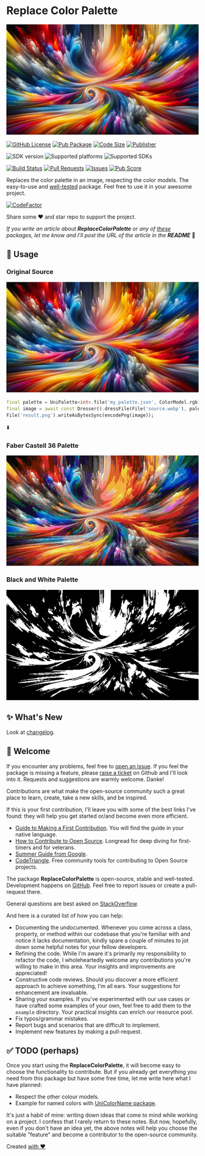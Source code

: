 # Replace Color Palette

![Cover - Replace Color Palette](https://raw.githubusercontent.com/signmotion/replace_palette/master/images/cover.webp)

[![GitHub License](https://img.shields.io/badge/license-MIT-blue.svg)](https://opensource.org/licenses/MIT)
[![Pub Package](https://img.shields.io/pub/v/replace_palette.svg?logo=dart&logoColor=00b9fc&color=blue)](https://pub.dartlang.org/packages/replace_palette)
[![Code Size](https://img.shields.io/github/languages/code-size/signmotion/replace_palette?logo=github&logoColor=white)](https://github.com/signmotion/replace_palette)
[![Publisher](https://img.shields.io/pub/publisher/replace_palette)](https://pub.dev/publishers/syrokomskyi.com)

![SDK version](https://badgen.net/pub/sdk-version/replace_palette)
![Supported platforms](https://badgen.net/pub/flutter-platform/replace_palette)
![Supported SDKs](https://badgen.net/pub/dart-platform/replace_palette)

[![Build Status](https://img.shields.io/github/actions/workflow/status/signmotion/replace_palette/dart-ci.yml?logo=github-actions&logoColor=white)](https://github.com/signmotion/replace_palette/actions)
[![Pull Requests](https://img.shields.io/github/issues-pr/signmotion/replace_palette?logo=github&logoColor=white)](https://github.com/signmotion/replace_palette/pulls)
[![Issues](https://img.shields.io/github/issues/signmotion/replace_palette?logo=github&logoColor=white)](https://github.com/signmotion/replace_palette/issues)
[![Pub Score](https://img.shields.io/pub/points/replace_palette?logo=dart&logoColor=00b9fc)](https://pub.dev/packages/replace_palette/score)

Replaces the color palette in an image, respecting the color models.
The easy-to-use and [well-tested](https://github.com/signmotion/replace_palette/tree/master/test) package.
Feel free to use it in your awesome project.

[![CodeFactor](https://codefactor.io/repository/github/signmotion/replace_palette/badge)](https://codefactor.io/repository/github/signmotion/replace_palette)

Share some ❤️ and star repo to support the project.

_If you write an article about **ReplaceColorPalette** or any of [these](https://pub.dev/packages?q=publisher%3Asyrokomskyi.com&sort=updated) packages, let me know and I'll post the URL of the article in the **README**_ 🤝

## 🚀 Usage

### Original Source

![Source image](https://raw.githubusercontent.com/signmotion/replace_palette/master/images/colorful_swirl.webp)

```dart
final palette = UniPalette<int>.file('my_palette.json', ColorModel.rgb);
final image = await const Dresser().dressFile(File('source.webp'), palette);
File('result.png').writeAsBytesSync(encodePng(image));
```

⬇️

### Faber Castell 36 Palette

![Faber Castell 36 Palette - Result image](https://raw.githubusercontent.com/signmotion/replace_palette/master/images/colorful_swirl_faber_castell_36.png)

### Black and White Palette

![Black and White Palette - Result image](https://raw.githubusercontent.com/signmotion/replace_palette/master/images/colorful_swirl_black_white.png)

## ✨ What's New

Look at [changelog](https://pub.dev/packages/replace_palette/changelog).

## 👋 Welcome

If you encounter any problems, feel free to [open an issue](https://github.com/signmotion/replace_palette/issues). If you feel the package is missing a feature, please [raise a ticket](https://github.com/signmotion/replace_palette/issues) on Github and I'll look into it. Requests and suggestions are warmly welcome. Danke!

Contributions are what make the open-source community such a great place to learn, create, take a new skills, and be inspired.

If this is your first contribution, I'll leave you with some of the best links I've found: they will help you get started or/and become even more efficient.

- [Guide to Making a First Contribution](https://github.com/firstcontributions/first-contributions). You will find the guide in your native language.
- [How to Contribute to Open Source](https://opensource.guide/how-to-contribute). Longread for deep diving for first-timers and for veterans.
- [Summer Guide from Google](https://youtu.be/qGTQ7dEZXZc).
- [CodeTriangle](https://codetriage.com). Free community tools for contributing to Open Source projects.

The package **ReplaceColorPalette** is open-source, stable and well-tested. Development happens on
[GitHub](https://github.com/signmotion/replace_palette). Feel free to report issues
or create a pull-request there.

General questions are best asked on
[StackOverflow](https://stackoverflow.com/questions/tagged/replace_palette).

And here is a curated list of how you can help:

- Documenting the undocumented. Whenever you come across a class, property, or method within our codebase that you're familiar with and notice it lacks documentation, kindly spare a couple of minutes to jot down some helpful notes for your fellow developers.
- Refining the code. While I'm aware it's primarily my responsibility to refactor the code, I wholeheartedly welcome any contributions you're willing to make in this area. Your insights and improvements are appreciated!
- Constructive code reviews. Should you discover a more efficient approach to achieve something, I'm all ears. Your suggestions for enhancement are invaluable.
- Sharing your examples. If you've experimented with our use cases or have crafted some examples of your own, feel free to add them to the `example` directory. Your practical insights can enrich our resource pool.
- Fix typos/grammar mistakes.
- Report bugs and scenarios that are difficult to implement.
- Implement new features by making a pull-request.

## ✅ TODO (perhaps)

Once you start using the **ReplaceColorPalette**, it will become easy to choose the functionality to contribute. But if you already get everything you need from this package but have some free time, let me write here what I have planned:

- Respect the other colour models.
- Example for named colors with [UniColorName package](https://github.com/signmotion/uni_color_name).

It's just a habit of mine: writing down ideas that come to mind while working on a project. I confess that I rarely return to these notes. But now, hopefully, even if you don't have an idea yet, the above notes will help you choose the suitable "feature" and become a contributor to the open-source community.

Created [with ❤️](https://syrokomskyi.com)
